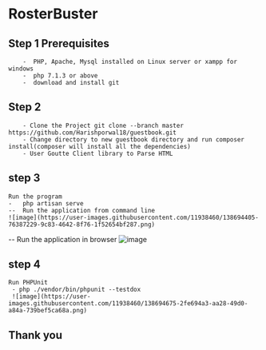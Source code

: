 # RosterBuster 
## Step 1 Prerequisites   
		-  PHP, Apache, Mysql installed on Linux server or xampp for windows   
		-  php 7.1.3 or above   
		-  download and install git  
        
## Step 2   
		- Clone the Project git clone --branch master https://github.com/Harishporwal18/guestbook.git   
		- Change directory to new guestbook directory and run composer install(composer will install all the dependencies)   
		- User Goutte Client library to Parse HTML
                
 ## step 3
	Run the program
	-   php artisan serve 
    --  Run the application from command line
    ![image](https://user-images.githubusercontent.com/11938460/138694405-76387229-9c83-4642-8f76-1f52654bf287.png)
  -- Run the application in browser
     ![image](https://user-images.githubusercontent.com/11938460/138693235-b40b1144-12fd-4aa1-b283-46ff9cdace00.png)

    
## step 4
	Run PHPUnit
	 - php ./vendor/bin/phpunit --testdox
     ![image](https://user-images.githubusercontent.com/11938460/138694675-2fe694a3-aa28-49d0-a84a-739bef5ca68a.png)

     
## Thank you
